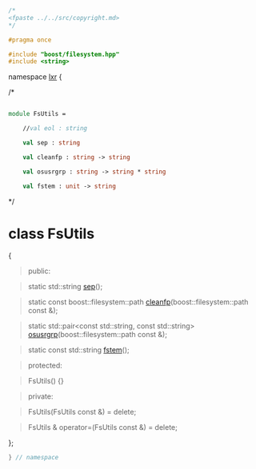 ```cpp

/*
<fpaste ../../src/copyright.md>
*/

#pragma once

#include "boost/filesystem.hpp"
#include <string>

````

namespace [lxr](namespace.list) {

/*

```fsharp

module FsUtils =

    //val eol : string

    val sep : string

    val cleanfp : string -> string

    val osusrgrp : string -> string * string

    val fstem : unit -> string
```

*/

# class FsUtils

{

>public:

>static std::string [sep](fsutils_functions.cpp.md)();

>static const boost::filesystem::path [cleanfp](fsutils_functions.cpp.md)(boost::filesystem::path const &);

>static std::pair<const std::string, const std::string> [osusrgrp](fsutils_functions.cpp.md)(boost::filesystem::path const &);

>static const std::string [fstem](fsutils_functions.cpp.md)();

>protected:

>FsUtils() {}

>private:

>FsUtils(FsUtils const &) = delete;

>FsUtils & operator=(FsUtils const &) = delete;

};

```cpp
} // namespace
```
